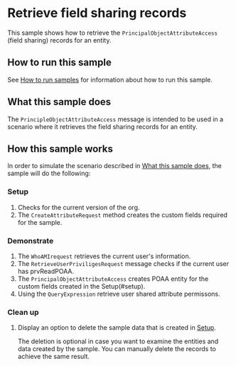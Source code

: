 # Retrieve field sharing records
This sample shows how to retrieve the `PrincipalObjectAttributeAccess` (field sharing) records for an entity.

## How to run this sample

See [How to run samples](../../../How-to-run-samples.md) for information about how to run this sample.

## What this sample does

The `PrincipleObjectAttributeAccess` message is intended to be used in a scenario where it retrieves the field sharing records for an entity.

## How this sample works

In order to simulate the scenario described in [What this sample does](#what-this-sample-does), the sample will do the following:

### Setup

1. Checks for the current version of the org.
2. The `CreateAttributeRequest` method creates the custom fields required for the sample.

### Demonstrate

1. The `WhoAMIrequest` retrieves the current user's information.
2. The `RetrieveUserPriviligesRequest` message checks if the current user has prvReadPOAA.
4. The `PrincipalObjectAttributeAccess` creates POAA entity for the custom fields created in the Setup(#setup).
5. Using the `QueryExpression` retrieve user shared attribute permissons.

### Clean up

1. Display an option to delete the sample data that is created in [Setup](#setup).

    The deletion is optional in case you want to examine the entities and data created by the sample. You can manually delete the records to achieve the same result.
